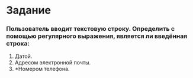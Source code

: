 # Задание
### Пользователь вводит текстовую строку. Определить с помощью регулярного выражения, является ли введённая строка:
1. Датой.
2. Адресом электронной почты.
3. *Номером телефона.